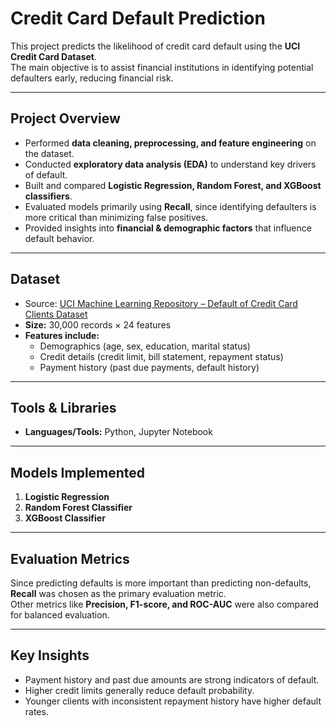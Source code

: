 # Credit Card Default Prediction

This project predicts the likelihood of credit card default using the **UCI Credit Card Dataset**.  
The main objective is to assist financial institutions in identifying potential defaulters early, reducing financial risk.

---

## Project Overview
- Performed **data cleaning, preprocessing, and feature engineering** on the dataset.  
- Conducted **exploratory data analysis (EDA)** to understand key drivers of default.  
- Built and compared **Logistic Regression, Random Forest, and XGBoost classifiers**.  
- Evaluated models primarily using **Recall**, since identifying defaulters is more critical than minimizing false positives.  
- Provided insights into **financial & demographic factors** that influence default behavior.  

---

##  Dataset
- Source: [UCI Machine Learning Repository – Default of Credit Card Clients Dataset](https://archive.ics.uci.edu/ml/datasets/default+of+credit+card+clients)  
- **Size:** 30,000 records × 24 features  
- **Features include:**  
  - Demographics (age, sex, education, marital status)  
  - Credit details (credit limit, bill statement, repayment status)  
  - Payment history (past due payments, default history)  

---

##  Tools & Libraries
- **Languages/Tools:** Python, Jupyter Notebook   

---

## Models Implemented
1. **Logistic Regression**  
2. **Random Forest Classifier**  
3. **XGBoost Classifier**  

---

## Evaluation Metrics
Since predicting defaults is more important than predicting non-defaults, **Recall** was chosen as the primary evaluation metric.  
Other metrics like **Precision, F1-score, and ROC-AUC** were also compared for balanced evaluation.

---

##  Key Insights
- Payment history and past due amounts are strong indicators of default.  
- Higher credit limits generally reduce default probability.  
- Younger clients with inconsistent repayment history have higher default rates.  


